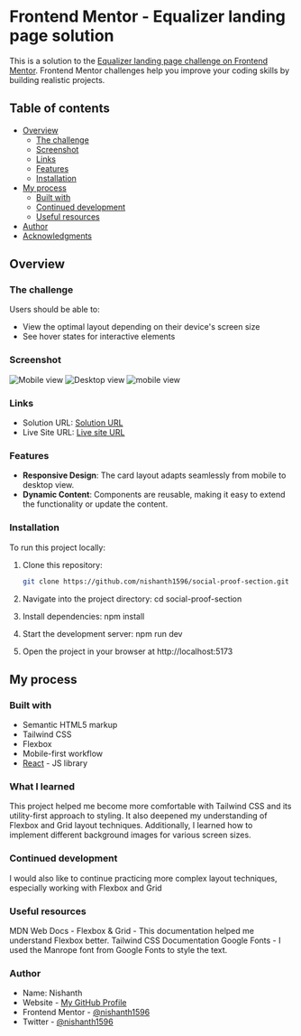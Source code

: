 # Frontend Mentor - Equalizer landing page solution

This is a solution to the [Equalizer landing page challenge on Frontend Mentor](https://www.frontendmentor.io/challenges/equalizer-landing-page-7VJ4gp3DE). Frontend Mentor challenges help you improve your coding skills by building realistic projects.

## Table of contents

- [Overview](#overview)
  - [The challenge](#the-challenge)
  - [Screenshot](#screenshot)
  - [Links](#links)
  - [Features](#Features)
  - [Installation](#Installation)
- [My process](#my-process)
  - [Built with](#built-with)
  - [Continued development](#continued-development)
  - [Useful resources](#useful-resources)
- [Author](#author)
- [Acknowledgments](#acknowledgments)

## Overview

### The challenge

Users should be able to:

- View the optimal layout depending on their device's screen size
- See hover states for interactive elements

### Screenshot

![Mobile view](./screenshot.png)
![Desktop view](./screenshot1.png)
![mobile view](./screenshot2.png)

### Links

- Solution URL: [Solution URL](https://github.com/nishanth1596/article-preview-component)
- Live Site URL: [Live site URL](https://nishanth-equalizer-landing-page.netlify.app/)

### Features

- **Responsive Design**: The card layout adapts seamlessly from mobile to desktop view.
- **Dynamic Content**: Components are reusable, making it easy to extend the functionality or update the content.

### Installation

To run this project locally:

1. Clone this repository:

   ```bash
   git clone https://github.com/nishanth1596/social-proof-section.git
   ```

2. Navigate into the project directory:
   cd social-proof-section

3. Install dependencies:
   npm install

4. Start the development server:
   npm run dev

5. Open the project in your browser at http://localhost:5173

## My process

### Built with

- Semantic HTML5 markup
- Tailwind CSS
- Flexbox
- Mobile-first workflow
- [React](https://reactjs.org/) - JS library

### What I learned

This project helped me become more comfortable with Tailwind CSS and its utility-first approach to styling. It also deepened my understanding of Flexbox and Grid layout techniques. Additionally, I learned how to implement different background images for various screen sizes.

### Continued development

I would also like to continue practicing more complex layout techniques, especially working with Flexbox and Grid

### Useful resources

MDN Web Docs - Flexbox & Grid - This documentation helped me understand Flexbox better.
Tailwind CSS Documentation
Google Fonts - I used the Manrope font from Google Fonts to style the text.

### Author

- Name: Nishanth
- Website - [My GitHub Profile](https://github.com/nishanth1596)
- Frontend Mentor - [@nishanth1596](https://www.frontendmentor.io/profile/nishanth1596)
- Twitter - [@nishanth1596](https://x.com/nishanth1596)
